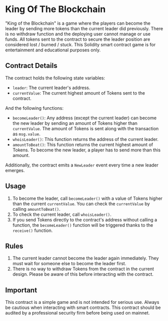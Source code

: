# King Of The Blockchain
"King of the Blockchain" is a game where the players can become the leader by sending more tokens than the current leader did previously. There is no withdraw function and the deploying user cannot manage or use funds. All tokens sent to the contract to secure the leader position are considered lost / burned / stuck. This Solidity smart contract game is for entertainment and educational purposes only.



## Contract Details

The contract holds the following state variables:

- `leader`: The current leader's address.
- `currentValue`: The current highest amount of Tokens sent to the contract.

And the following functions:

- `becomeLeader()`: Any address (except the current leader) can become the new leader by sending an amount of Tokens higher than `currentValue`. The amount of Tokens is sent along with the transaction as `msg.value`.
- `whoisLeader()`: This function returns the address of the current leader.
- `amountToBeat()`: This function returns the current highest amount of Tokens. To become the new leader, a player has to send more than this amount.

Additionally, the contract emits a `NewLeader` event every time a new leader emerges.

## Usage

1. To become the leader, call `becomeLeader()` with a value of Tokens higher than the current `currentValue`. You can check the `currentValue` by calling `amountToBeat()`.
2. To check the current leader, call `whoisLeader()`.
3. If you send Tokens directly to the contract's address without calling a function, the `becomeLeader()` function will be triggered thanks to the `receive()` function.

## Rules

1. The current leader cannot become the leader again immediately. They must wait for someone else to become the leader first.
2. There is no way to withdraw Tokens from the contract in the current design. Please be aware of this before interacting with the contract.

## Important

This contract is a simple game and is not intended for serious use. Always be cautious when interacting with smart contracts. This contract should be audited by a professional security firm before being used on mainnet.
